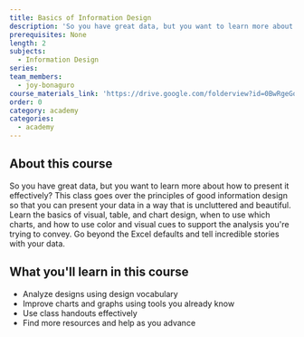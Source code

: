 ```yaml
---
title: Basics of Information Design
description: 'So you have great data, but you want to learn more about how to present it effectively? This class goes over the principles of good information design so that you can present your data in a way that is uncluttered and beautiful.'
prerequisites: None
length: 2
subjects:
  - Information Design
series:
team_members:
  - joy-bonaguro
course_materials_link: 'https://drive.google.com/folderview?id=0BwRgeGq-b8f9N0Q1dHphWTNuSlU&usp=sharing'
order: 0
category: academy
categories:
  - academy
---
```



## About this course

So you have great data, but you want to learn more about how to present it effectively? This class goes over the principles of good information design so that you can present your data in a way that is uncluttered and beautiful. Learn the basics of visual, table, and chart design, when to use which charts, and how to use color and visual cues to support the analysis you're trying to convey. Go beyond the Excel defaults and tell incredible stories with your data.

## What you'll learn in this course

* Analyze designs using design vocabulary
* Improve charts and graphs using tools you already know
* Use class handouts effectively
* Find more resources and help as you advance